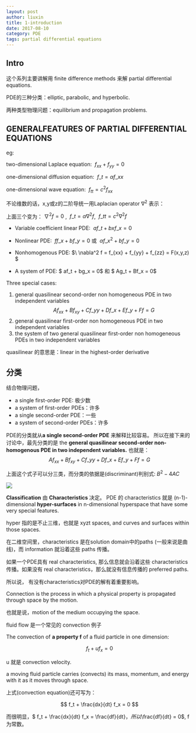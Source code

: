 ```yaml
---
layout: post
author: liuxin
title: 1-introduction
date: 2017-08-10
category: PDE
tags: partial differential equations 
---
```


## Intro
这个系列主要讲解用 finite difference methods 来解 partial differential equations.

PDE的三种分类：elliptic, parabolic, and hyperbolic.

两种类型物理问题：equilibrium and propagation problems.

## GENERALFEATURES OF PARTIAL DIFFERENTIAL EQUATIONS
eg:

two-dimensional Laplace equation:  $\ f_{xx} + f_{yy} = 0$

one-dimensional diffusion equation: $\ f\_t = \alpha f\_{xx}$

one-dimensional wave equation: $\ f_{tt} = c^2 f_{xx}$

不论维数的话，x,y或z的二阶导统一用Laplacian operator $\nabla^2$ 表示：

上面三个变为：$\ \nabla^2 f = 0$ , $\  f\_t = \alpha \nabla^2 f$, $\ f\_{tt} = c^2 \nabla^2 f$

* Variable coefficient linear PDE: $\ af\_t + bxf\_x = 0$

* Nonlinear PDE: $\ ff\_x + bf\_y = 0$ 或 $\ \alpha f\_x^2 + b f\_y = 0$

* Nonhomogenous PDE: $\ \nabla^2 f = f_{xx} + f_{yy} + f\_{zz} = F(x,y,z) $

* A system of PDE: $ af\_t + bg\_x = 0$ 和 $ Ag\_t + Bf\_x = 0$

Three special cases:

1. general quasilinear second-order non homogeneous PDE in two independent variables $$ Af_{xx} + Bf_{xy} + Cf\_{yy} + Df\_x + Ef\_y + Ff = G $$
2. general quasilinear first-order non homogeneous PDE in two independent variables
3. the system of two general quasilinear first-order non homogeneous PDEs in two independent variables

quasilinear 的意思是：linear in the highest-order derivative

## 分类

结合物理问题，

* a single first-order PDE: 极少数
* a system of first-order PDEs：许多
* a single second-order PDE：一些
* a system of second-order PDEs：许多

PDE的分类就从**a single second-order PDE** 来解释比较容易。
所以在接下来的讨论中，最先分类的是 the **general quasilinear second-order non-homogenous PDE in two independent variables.**
也就是：$$ Af_{xx} + Bf_{xy} + Cf\_{yy} + Df\_x + Ef\_y + Ff = G $$

上面这个式子可以分三类，而分类的依据是(discriminant)判别式: $B^2 - 4AC$

![][image-1]

**Classification** 由 **Characteristics** 决定。
PDE 的 characteristics 就是 (n-1)-dimensional **hyper-surfaces** in n-dimensional hyperspace that have some very special features.

hyper 指的是不止三维，也就是 xyzt spaces, and curves and surfaces within those spaces. 

在二维空间里，characteristics 是在solution domain中的paths (一般来说是曲线)，而 information 就沿着这些 paths 传播。

如果一个PDE具有 real characteristics, 那么信息就会沿着这些 characteristics 传播。如果没有 real characteristics，那么就没有信息传播的 preferred paths. 

所以说， 有没有characteristics对PDE的解有着重要影响。

Connection is the process in which a physical property is propagated through space by the motion.

也就是说，motion of the medium occupying the space.

fluid flow 是一个常见的 convection 例子

The convection of **a property f** of a fluid particle in one dimension:

$$f_t + u f_x = 0$$

u 就是 convection velocity.

a moving fluid particle carries (convects) its mass, momentum, and energy with it as it moves through space. 

上式(convection equation)还可写为：

$$ f_t + \frac{dx}{dt} f_x = 0  $$

而很明显，$ f_t + \frac{dx}{dt} f_x = \frac{df}{dt}$，所以$\frac{df}{dt} = 0$, f 为常数。


[image-1]:	http://wx3.sinaimg.cn/mw690/8db2c8cbly1fitx9punuyj20jd09l407.jpg